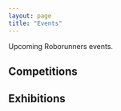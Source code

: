 ```yaml
---
layout: page
title: "Events"
---
```


Upcoming Roborunners events.

## Competitions

## Exhibitions
